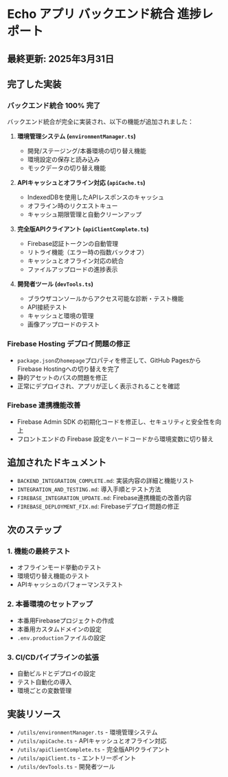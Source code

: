 # Echo アプリ バックエンド統合 進捗レポート

## 最終更新: 2025年3月31日

## 完了した実装

### バックエンド統合 100% 完了
バックエンド統合が完全に実装され、以下の機能が追加されました：

1. **環境管理システム (`environmentManager.ts`)**
   - 開発/ステージング/本番環境の切り替え機能
   - 環境設定の保存と読み込み
   - モックデータの切り替え機能

2. **APIキャッシュとオフライン対応 (`apiCache.ts`)**
   - IndexedDBを使用したAPIレスポンスのキャッシュ
   - オフライン時のリクエストキュー
   - キャッシュ期限管理と自動クリーンアップ

3. **完全版APIクライアント (`apiClientComplete.ts`)**
   - Firebase認証トークンの自動管理
   - リトライ機能（エラー時の指数バックオフ）
   - キャッシュとオフライン対応の統合
   - ファイルアップロードの進捗表示

4. **開発者ツール (`devTools.ts`)**
   - ブラウザコンソールからアクセス可能な診断・テスト機能
   - API接続テスト
   - キャッシュと環境の管理
   - 画像アップロードのテスト

### Firebase Hosting デプロイ問題の修正
- `package.json`の`homepage`プロパティを修正して、GitHub Pagesから Firebase Hostingへの切り替えを完了
- 静的アセットのパスの問題を修正
- 正常にデプロイされ、アプリが正しく表示されることを確認

### Firebase 連携機能改善
- Firebase Admin SDK の初期化コードを修正し、セキュリティと安全性を向上
- フロントエンドの Firebase 設定をハードコードから環境変数に切り替え

## 追加されたドキュメント
- `BACKEND_INTEGRATION_COMPLETE.md`: 実装内容の詳細と機能リスト
- `INTEGRATION_AND_TESTING.md`: 導入手順とテスト方法
- `FIREBASE_INTEGRATION_UPDATE.md`: Firebase連携機能の改善内容
- `FIREBASE_DEPLOYMENT_FIX.md`: Firebaseデプロイ問題の修正

## 次のステップ

### 1. 機能の最終テスト
- オフラインモード挙動のテスト
- 環境切り替え機能のテスト
- APIキャッシュのパフォーマンステスト

### 2. 本番環境のセットアップ
- 本番用Firebaseプロジェクトの作成
- 本番用カスタムドメインの設定
- `.env.production`ファイルの設定

### 3. CI/CDパイプラインの拡張
- 自動ビルドとデプロイの設定
- テスト自動化の導入
- 環境ごとの変数管理

## 実装リソース
- `/utils/environmentManager.ts` - 環境管理システム
- `/utils/apiCache.ts` - APIキャッシュとオフライン対応
- `/utils/apiClientComplete.ts` - 完全版APIクライアント
- `/utils/apiClient.ts` - エントリーポイント
- `/utils/devTools.ts` - 開発者ツール
